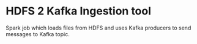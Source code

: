 # HDFS 2 Kafka Ingestion tool

Spark job which loads files from HDFS and uses Kafka producers to send messages to Kafka topic.
